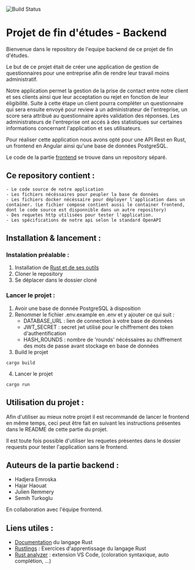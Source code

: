 ![Build Status](https://github.com/julien-remmery-vinci/bloc3-PFE-backend/actions/workflows/rust.yml/badge.svg)
# Projet de fin d'études - Backend

Bienvenue dans le repository de l'equipe backend de ce projet de fin d'études.

Le but de ce projet était de créer une application de gestion de questionnaires pour une entreprise afin de rendre leur travail moins administratif. 

Notre application permet la gestion de la prise de contact entre notre client et ses clients ainsi que leur acceptation ou rejet en fonction de leur éligibilité. Suite à cette étape un client pourra compléter un questionnaire qui sera ensuite envoyé pour review à un administrateur de l'entreprise, un score sera attribué au questionnaire après validation des réponses. Les administrateurs de l'entreprise ont accés à des statistiques sur certaines informations concernant l'application et ses utilisateurs.

Pour réaliser cette application nous avons opté pour une API Rest en Rust, un frontend en Angular ainsi qu'une base de données PostgreSQL.

Le code de la partie [frontend](https://github.com/julien-remmery-vinci/bloc3-PFE-frontend) se trouve dans un repository séparé.

## Ce repository contient :
    - Le code source de notre application
    - Les fichiers nécéssaires pour peupler la base de données
    - Les fichiers docker nécéssaire pour déployer l'application dans un container. (Le fichier compose contient aussi le container frontend, dont le code source est disponnible dans un autre repository)
    - Des requetes http utilisées pour tester l'application.
    - Les spécifications de notre api selon le standard OpenAPI

## Installation & lancement :

### Instalation préalable :
1. Installation de [Rust et de ses outils](https://www.rust-lang.org/fr/tools/install)
1. Cloner le repository
2. Se déplacer dans le dossier cloné

### Lancer le projet :
1. Avoir une base de donnée PostgreSQL à disposition
2. Renommer le fichier .env.example en .env et y ajouter ce qui suit :
    - DATABASE_URL : lien de connection à votre base de données
    - JWT_SECRET : secret jwt utilisé pour le chiffrement des token d'authentification
    - HASH_ROUNDS : nombre de 'rounds' nécéssaires au chiffrement des mots de passe avant stockage en base de données
3. Build le projet
```console
cargo build
``` 
4. Lancer le projet
```console
cargo run
``` 

## Utilisation du projet :
Afin d'utiliser au mieux notre projet il est recommandé de lancer le frontend en même temps, ceci peut être fait en suivant les instructions présentes dans le README de cette partie du projet.

Il est toute fois possible d'utiliser les requetes présentes dans le dossier requests pour tester l'application sans le frontend.

## Auteurs de la partie backend :
- Hadjera Emroska
- Hajar Haouat
- Julien Remmery
- Semih Turkoglu

En collaboration avec l'équipe frontend.

## Liens utiles :

- [Documentation](https://doc.rust-lang.org/book/) du langage Rust
- [Rustlings](https://github.com/rust-lang/rustlings) : Exercices d'apprentissage du langage Rust
- [Rust analyzer](https://code.visualstudio.com/docs/languages/rust) : extension VS Code, (coloration syntaxique, auto complétion, ...)